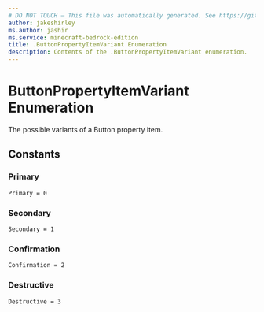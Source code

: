 ```yaml
---
# DO NOT TOUCH — This file was automatically generated. See https://github.com/mojang/minecraftapidocsgenerator to modify descriptions, examples, etc.
author: jakeshirley
ms.author: jashir
ms.service: minecraft-bedrock-edition
title: .ButtonPropertyItemVariant Enumeration
description: Contents of the .ButtonPropertyItemVariant enumeration.
---
```

# ButtonPropertyItemVariant Enumeration

The possible variants of a Button property item.

## Constants
### **Primary**
`Primary = 0`
### **Secondary**
`Secondary = 1`
### **Confirmation**
`Confirmation = 2`
### **Destructive**
`Destructive = 3`
